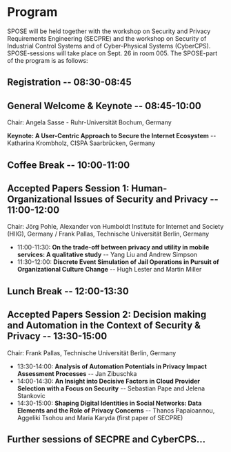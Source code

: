 
# Program

SPOSE will be held together with the workshop on Security and Privacy Requirements Engineering (SECPRE) and the workshop on Security of Industrial Control Systems and of Cyber-Physical Systems (CyberCPS). SPOSE-sessions will take place on Sept. 26 in room 005. The SPOSE-part of the program is as follows:

## Registration -- 08:30-08:45

## General Welcome & Keynote -- 08:45-10:00

Chair:  Angela Sasse - Ruhr-Universität Bochum, Germany

**Keynote: A User-Centric Approach to Secure the Internet Ecosystem** -- Katharina Krombholz, CISPA Saarbrücken, Germany

## Coffee Break -- 10:00-11:00

## Accepted Papers Session 1: Human-Organizational Issues of Security and Privacy -- 11:00-12:00

Chair: Jörg Pohle, Alexander von Humboldt Institute for Internet and Society (HIIG), Germany / Frank Pallas, Technische Universität Berlin, Germany

* 11:00-11:30: **On the trade-off between privacy and utility in mobile services: A qualitative study** -- Yang Liu and Andrew Simpson
* 11:30-12:00: **Discrete Event Simulation of Jail Operations in Pursuit of Organizational Culture Change** -- Hugh Lester and Martin Miller

## Lunch Break -- 12:00-13:30

## Accepted Papers Session 2: Decision making and Automation in the Context of Security & Privacy -- 13:30-15:00

Chair: Frank Pallas, Technische Universität Berlin, Germany

* 13:30-14:00: **Analysis of Automation Potentials in Privacy Impact Assessment Processes** -- Jan Zibuschka
* 14:00-14:30: **An Insight into Decisive Factors in Cloud Provider Selection with a Focus on Security** -- Sebastian Pape and Jelena Stankovic
* 14:30-15:00: **Shaping Digital Identities in Social Networks: Data Elements and the Role of Privacy Concerns** -- Thanos Papaioannou, Aggeliki Tsohou and Maria Karyda (first paper of SECPRE)

## Further sessions of SECPRE and CyberCPS...
